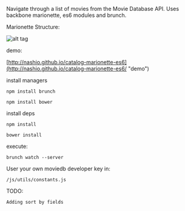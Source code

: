 Navigate through a list of movies from the Movie Database API. Uses backbone marionette, es6 modules and brunch.

Marionette Structure:

![alt tag](http://ignaciochavez.com/files/movie-catalog/backbone-marionette-app-structure.jpg?)


demo:

[http://nashio.github.io/catalog-marionette-es6](http://nashio.github.io/catalog-marionette-es6/ "demo")


install managers

    npm install brunch

    npm install bower

install deps

    npm install

    bower install


execute:

    brunch watch --server


User your own moviedb developer key in:

    /js/utils/constants.js

TODO:

    Adding sort by fields

